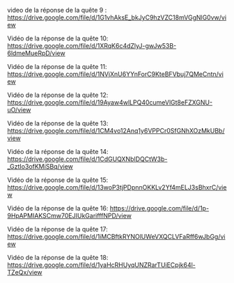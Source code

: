video de la réponse de la quête 9 :
https://drive.google.com/file/d/1G1vhAksE_bkJyC9hzVZC18mVGgNlG0vw/view

Vidéo de la réponse de la quête 10: 
https://drive.google.com/file/d/1XRqK6c4dZlyJ-gwJw53B-6ldmeMueRpD/view

Vidéo de la réponse de la quête 11:
https://drive.google.com/file/d/1NVjXnU6YYnForC9KteBFVbuj7QMeCntn/view

Vidéo de la réponse de la quête 12:
https://drive.google.com/file/d/19Ayaw4wlLPQ40cumeVlGt8eFZXGNU-uO/view

Vidéo de la réponse de la quête 13:
https://drive.google.com/file/d/1CM4vo12Anq1y6VPPCr0SfGNhXOzMkUBb/view

Vidéo de la réponse de la quête 14:
https://drive.google.com/file/d/1CdGUQXNbIDQCtW3b-_GztIo3ofKMiSBq/view

Vidéo de la réponse de la quête 15:
https://drive.google.com/file/d/13woP3tjPDpnnOKKLv2Yf4mELJ3sBhxrC/view

Vidéo de la réponse de la quête 16: 
https://drive.google.com/file/d/1p-9HpAPMIAKSCmw70EJIUkGarifffNPD/view

Vidéo de la réponse de la quête 17:
https://drive.google.com/file/d/1iMCBftkRYNOlUWeVXQCLVFaRff6wJbGg/view

Vidéo de la réponse de la quête 18:
https://drive.google.com/file/d/1yaHcRHUyqUNZRarTUiECpjk64l-TZeQx/view